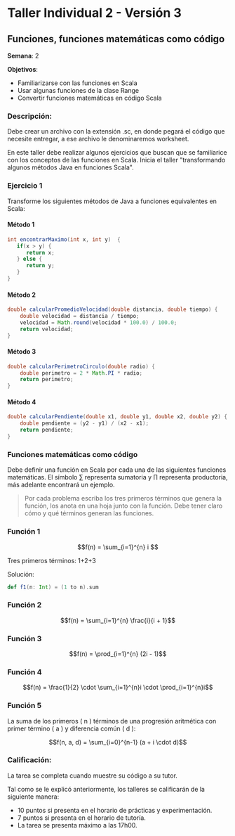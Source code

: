 # Taller Individual 2 - Versión 3
## Funciones, funciones matemáticas como código

**Semana**: 2

**Objetivos**:

- Familiarizarse con las funciones en Scala
- Usar algunas funciones de la clase Range
- Convertir funciones matemáticas en código Scala

### Descripción:

Debe crear un archivo con la extensión .sc, en donde pegará el código que necesite entregar, a ese archivo le denominaremos worksheet.

En este taller debe realizar algunos ejercicios que buscan que se familiarice con los conceptos de las funciones en Scala. Inicia el taller "transformando algunos métodos Java en funciones Scala".

### Ejercicio 1

Transforme los siguientes métodos de Java a funciones equivalentes en Scala:

#### Método 1
```java
int encontrarMaximo(int x, int y)  {
   if(x > y) {
      return x;
   } else {
      return y;
   }
}
```

#### Método 2
```java
double calcularPromedioVelocidad(double distancia, double tiempo) {
	double velocidad = distancia / tiempo;
	velocidad = Math.round(velocidad * 100.0) / 100.0;
	return velocidad;
}
```

#### Método 3
```java
double calcularPerimetroCirculo(double radio) {
	double perimetro = 2 * Math.PI * radio;
	return perimetro;
}
```

#### Método 4
```java
double calcularPendiente(double x1, double y1, double x2, double y2) {
    double pendiente = (y2 - y1) / (x2 - x1);
    return pendiente;
}
```



### Funciones matemáticas como código

Debe definir una función en Scala por cada una de las siguientes funciones matemáticas. El símbolo ∑ representa sumatoria y ∏ representa productoria, más adelante encontrará un ejemplo.

> Por cada problema escriba los tres primeros términos que genera la función, los anota en una hoja junto con la función. Debe tener claro cómo y qué términos generan las funciones.

### Función 1

```math
f(n) = \sum_{i=1}^{n} i

```

Tres primeros términos: 1+2+3 

Solución:
```scala
def f1(n: Int) = (1 to n).sum
```

### Función 2

```math
f(n) = \sum_{i=1}^{n} \frac{i}{i + 1}
```

### Función 3

```math
f(n) = \prod_{i=1}^{n} (2i - 1)
```

### Función 4


```math
f(n) = \frac{1}{2} \cdot \sum_{i=1}^{n}i \cdot \prod_{i=1}^{n}i
```

### Función 5

La suma de los primeros \( n \) términos de una progresión aritmética con primer término \( a \) y diferencia común \( d \):

```math
f(n, a, d) = \sum_{i=0}^{n-1} (a + i \cdot d)
```

### Calificación:

La tarea se completa cuando muestre su código a su tutor.

Tal como se le explicó anteriormente, los talleres se calificarán de la siguiente manera:

- 10 puntos si presenta en el horario de prácticas y experimentación.
- 7 puntos si presenta en el horario de tutoría.
- La tarea se presenta máximo a las 17h00.
